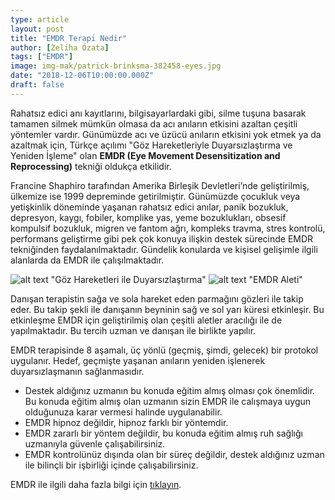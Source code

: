 ```yaml
---
type: article
layout: post
title: "EMDR Terapi Nedir"
author: [Zeliha Özata]
tags: ["EMDR"]
image: img-mak/patrick-brinksma-382458-eyes.jpg
date: "2018-12-06T10:00:00.000Z"
draft: false
---
```


Rahatsız edici anı kayıtlarını, bilgisayarlardaki gibi, silme tuşuna basarak tamamen silmek mümkün olmasa da acı anıların etkisini azaltan çeşitli yöntemler vardır. Günümüzde acı ve üzücü anıların etkisini yok etmek ya da azaltmak için, Türkçe açılımı "Göz Hareketleriyle Duyarsızlaştırma ve Yeniden İşleme" olan **EMDR (Eye Movement Desensitization and Reprocessing)** tekniği oldukça etkilidir.

Francine Shaphiro tarafından Amerika Birleşik Devletleri’nde geliştirilmiş, ülkemize ise 1999 depreminde getirilmiştir. Günümüzde çocukluk veya yetişkinlik döneminde yaşanan rahatsız edici anılar, panik bozukluk, depresyon, kaygı, fobiler, komplike yas, yeme bozuklukları, obsesif kompulsif bozukluk, migren ve fantom ağrı, kompleks travma, stres kontrolü, performans geliştirme gibi pek çok konuya ilişkin destek sürecinde EMDR tekniğinden faydalanılmaktadır. Gündelik konularda ve kişisel gelişimle ilgili alanlarda da EMDR ile çalışılmaktadır.

![alt text](/img-mak/eye-mov.jpg) "Göz Hareketleri ile Duyarsızlaştırma"
![alt text](/img-mak/emdr.jpg) "EMDR Aleti"

Danışan terapistin sağa ve sola hareket eden parmağını gözleri ile takip eder. Bu takip şekli ile danışanın beyninin sağ ve sol yarı küresi etkinleşir. Bu etkinleşme EMDR için geliştirilmiş olan çeşitli aletler aracılığı ile de yapılmaktadır. Bu tercih uzman ve danışan ile birlikte yapılır.

EMDR terapisinde 8 aşamalı, üç yönlü (geçmiş, şimdi, gelecek) bir protokol uygulanır. Hedef, geçmişte yaşanan anıların yeniden işlenerek duyarsızlaşmanın sağlanmasıdır.

- Destek aldığınız uzmanın bu konuda eğitim almış olması çok önemlidir. Bu konuda eğitim almış olan uzmanın sizin EMDR ile calışmaya uygun olduğunuza karar vermesi halinde uygulanabilir.
- EMDR hipnoz değildir, hipnoz farklı bir yöntemdir.
- EMDR zararlı bir yöntem değildir, bu konuda eğitim almış ruh sağlığı uzmanıyla güvenle çalışabilirsiniz.
- EMDR kontrolünüz dışında olan bir süreç değildir, destek aldığınız uzman ile bilinçli bir işbirliği içinde çalışabilirsiniz.

EMDR ile ilgili daha fazla bilgi için [tıklayın](https://zelihaozata.com.tr/blog/2019-06/g%C3%B6z-hareketleri-ile-duyars%C4%B1zla%C5%9Ft%C4%B1rma-ve-yeniden-i%C5%9Fleme-emdr/).

